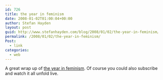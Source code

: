 ```yaml
---
id: 726
title: the year in feminism
date: 2008-01-02T01:00:04+00:00
author: Stefan Hayden
layout: post
guid: http://www.stefanhayden.com/blog/2008/01/02/the-year-in-feminism/
permalink: /2008/01/02/the-year-in-feminism/
Post:
  - link
categories:
  - web
---
```

A great wrap up of <a href="http://feeds.feedburner.com/~r/Feministing/~3/209496336/008315.html">the year in feminism</a>. Of course you could also subscribe and watch it all unfold live.